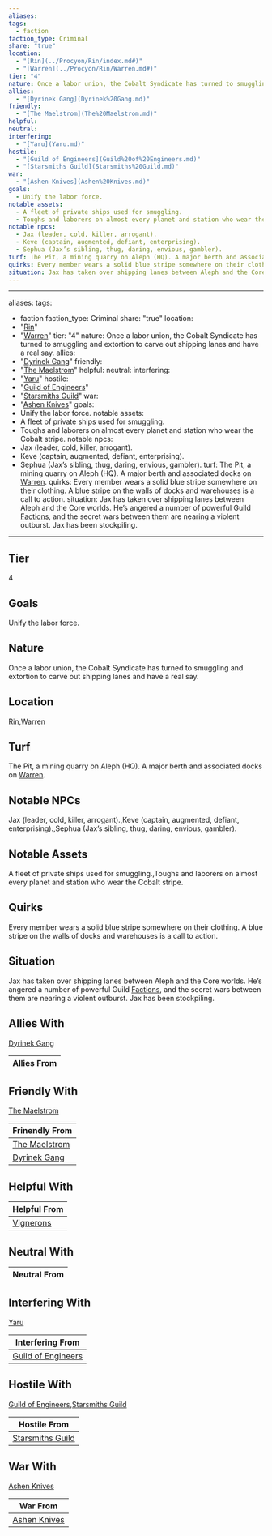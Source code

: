 ```yaml
---
aliases: 
tags:
  - faction
faction_type: Criminal
share: "true"
location:
  - "[Rin](../Procyon/Rin/index.md#)"
  - "[Warren](../Procyon/Rin/Warren.md#)"
tier: "4"
nature: Once a labor union, the Cobalt Syndicate has turned to smuggling and extortion to carve out shipping lanes and have a real say.
allies:
  - "[Dyrinek Gang](Dyrinek%20Gang.md)"
friendly:
  - "[The Maelstrom](The%20Maelstrom.md)"
helpful: 
neutral: 
interfering:
  - "[Yaru](Yaru.md)"
hostile:
  - "[Guild of Engineers](Guild%20of%20Engineers.md)"
  - "[Starsmiths Guild](Starsmiths%20Guild.md)"
war:
  - "[Ashen Knives](Ashen%20Knives.md)"
goals:
  - Unify the labor force.
notable assets:
  - A fleet of private ships used for smuggling.
  - Toughs and laborers on almost every planet and station who wear the Cobalt stripe.
notable npcs:
  - Jax (leader, cold, killer, arrogant).
  - Keve (captain, augmented, defiant, enterprising).
  - Sephua (Jax’s sibling, thug, daring, envious, gambler).
turf: The Pit, a mining quarry on Aleph (HQ). A major berth and associated docks on [Warren](../Procyon/Rin/Warren.md#).
quirks: Every member wears a solid blue stripe somewhere on their clothing. A blue stripe on the walls of docks and warehouses is a call to action.
situation: Jax has taken over shipping lanes between Aleph and the Core worlds. He’s angered a number of powerful Guild [Factions](Factions.md), and the secret wars between them are nearing a violent outburst. Jax has been stockpiling.
---
```

---
aliases: 
tags:
  - faction
faction_type: Criminal
share: "true"
location:
  - "[Rin](../Procyon/Rin/index.md#)"
  - "[Warren](../Procyon/Rin/Warren.md#)"
tier: "4"
nature: Once a labor union, the Cobalt Syndicate has turned to smuggling and extortion to carve out shipping lanes and have a real say.
allies:
- "[Dyrinek Gang](Dyrinek%20Gang.md)"
friendly:
- "[The Maelstrom](The%20Maelstrom.md)"
helpful:
neutral:
interfering:
- "[Yaru](Yaru.md)"
hostile:
- "[Guild of Engineers](Guild%20of%20Engineers.md)"
- "[Starsmiths Guild](Starsmiths%20Guild.md)"
war:
- "[Ashen Knives](Ashen%20Knives.md)"
goals:
- Unify the labor force.
notable assets: 
- A fleet of private ships used for smuggling.
- Toughs and laborers on almost every planet and station who wear the Cobalt stripe.
notable npcs:
- Jax (leader, cold, killer, arrogant).
- Keve (captain, augmented, defiant, enterprising).
- Sephua (Jax’s sibling, thug, daring, envious, gambler).
turf: The Pit, a mining quarry on Aleph (HQ). A major berth and associated docks on [Warren](../Procyon/Rin/Warren.md#).
quirks: Every member wears a solid blue stripe somewhere on their clothing. A blue stripe on the walls of docks and warehouses is a call to action.
situation: Jax has taken over shipping lanes between Aleph and the Core worlds. He’s angered a number of powerful Guild [Factions](Factions.md), and the secret wars between them are nearing a violent outburst. Jax has been stockpiling.
---
## Tier

4

## Goals

Unify the labor force.

## Nature

Once a labor union, the Cobalt Syndicate has turned to smuggling and extortion to carve out shipping lanes and have a real say.

## Location

[Rin](../Procyon/Rin/index.md.md#.md#),[Warren](../Procyon/Rin/Warren.md.md#.md#.md#.md#)

## Turf

The Pit, a mining quarry on Aleph (HQ). A major berth and associated docks on [Warren](Procyon/Rin/Warren.md).

## Notable NPCs

Jax (leader, cold, killer, arrogant).,Keve (captain, augmented, defiant, enterprising).,Sephua (Jax’s sibling, thug, daring, envious, gambler).

## Notable Assets

A fleet of private ships used for smuggling.,Toughs and laborers on almost every planet and station who wear the Cobalt stripe.

## Quirks

Every member wears a solid blue stripe somewhere on their clothing. A blue stripe on the walls of docks and warehouses is a call to action.

## Situation

Jax has taken over shipping lanes between Aleph and the Core worlds. He’s angered a number of powerful Guild [Factions](Factions.md), and the secret wars between them are nearing a violent outburst. Jax has been stockpiling.

## Allies With

[Dyrinek Gang](./Dyrinek%20Gang.md)

| Allies From |
| ----------- |


## Friendly With

[The Maelstrom](./The%20Maelstrom.md)

| Frinendly From                               |
| -------------------------------------------- |
| [The Maelstrom](./The%20Maelstrom.md) |
| [Dyrinek Gang](./Dyrinek%20Gang.md)   |


## Helpful With



| Helpful From                         |
| ------------------------------------ |
| [Vignerons](./Vignerons.md) |


## Neutral With




| Neutral From |
| ------------ |



## Interfering With

[Yaru](./Yaru.md)


| Interfering From                                       |
| ------------------------------------------------------ |
| [Guild of Engineers](./Guild%20of%20Engineers.md) |



## Hostile With

[Guild of Engineers](./Guild%20of%20Engineers.md),[Starsmiths Guild](./Starsmiths%20Guild.md)


| Hostile From                                       |
| -------------------------------------------------- |
| [Starsmiths Guild](./Starsmiths%20Guild.md) |



## War With

[Ashen Knives](./Ashen%20Knives.md)

| War From                                   |
| ------------------------------------------ |
| [Ashen Knives](./Ashen%20Knives.md) |


